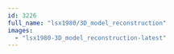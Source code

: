 ```yaml
---
id: 3226
full_name: "lsx1980/3D_model_reconstruction"
images: 
  - "lsx1980-3D_model_reconstruction-latest"
---
```

